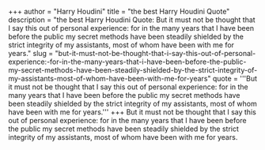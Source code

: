 +++
author = "Harry Houdini"
title = "the best Harry Houdini Quote"
description = "the best Harry Houdini Quote: But it must not be thought that I say this out of personal experience: for in the many years that I have been before the public my secret methods have been steadily shielded by the strict integrity of my assistants, most of whom have been with me for years."
slug = "but-it-must-not-be-thought-that-i-say-this-out-of-personal-experience:-for-in-the-many-years-that-i-have-been-before-the-public-my-secret-methods-have-been-steadily-shielded-by-the-strict-integrity-of-my-assistants-most-of-whom-have-been-with-me-for-years"
quote = '''But it must not be thought that I say this out of personal experience: for in the many years that I have been before the public my secret methods have been steadily shielded by the strict integrity of my assistants, most of whom have been with me for years.'''
+++
But it must not be thought that I say this out of personal experience: for in the many years that I have been before the public my secret methods have been steadily shielded by the strict integrity of my assistants, most of whom have been with me for years.
